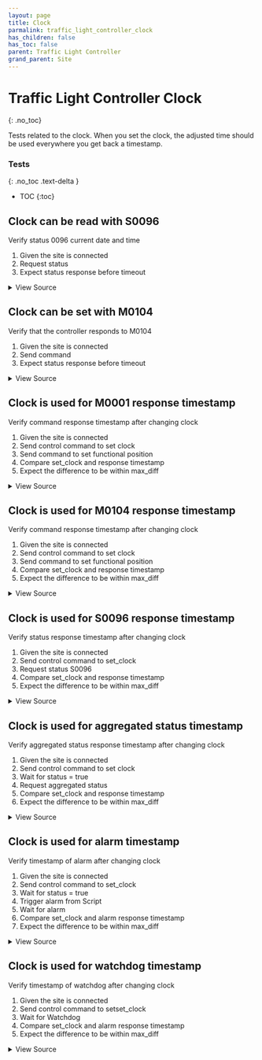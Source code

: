 ```yaml
---
layout: page
title: Clock
parmalink: traffic_light_controller_clock
has_children: false
has_toc: false
parent: Traffic Light Controller
grand_parent: Site
---
```


# Traffic Light Controller Clock
{: .no_toc}

Tests related to the clock.
When you set the clock, the adjusted time should be used
everywhere you get back a timestamp.

### Tests
{: .no_toc .text-delta }

- TOC
{:toc}

## Clock can be read with S0096

Verify status 0096 current date and time

1. Given the site is connected
2. Request status
3. Expect status response before timeout

<details markdown="block">
  <summary>
     View Source
  </summary>
```ruby
request_status_and_confirm "current date and time",
{ S0096: [
  :year,
  :month,
  :day,
  :hour,
  :minute,
  :second,
] }
```
</details>




## Clock can be set with M0104

Verify that the controller responds to M0104

1. Given the site is connected
2. Send command
3. Expect status response before timeout

<details markdown="block">
  <summary>
     View Source
  </summary>
```ruby
Validator::Site.connected do |task,supervisor,site|
  prepare task, site
  set_clock(CLOCK)
end
```
</details>




## Clock is used for M0001 response timestamp

Verify command response timestamp after changing clock

1. Given the site is connected
2. Send control command to set clock
3. Send command to set functional position
4. Compare set_clock and response timestamp
5. Expect the difference to be within max_diff

<details markdown="block">
  <summary>
     View Source
  </summary>
```ruby
Validator::Site.connected do |task,supervisor,site|
  prepare task, site
  with_clock_set CLOCK do
    result = set_functional_position 'NormalControl'
    collector = result[:collector]
    max_diff = Validator.config['timeouts']['command_response'] * 2
    diff = Time.parse(collector.messages.first.attributes['cTS']) - CLOCK
    diff = diff.round
    expect(diff.abs).to be <= max_diff,
      "Timestamp of command response is off by #{diff}s, should be within #{max_diff}s"
  end
end
```
</details>




## Clock is used for M0104 response timestamp

Verify command response timestamp after changing clock

1. Given the site is connected
2. Send control command to set clock
3. Send command to set functional position
4. Compare set_clock and response timestamp
5. Expect the difference to be within max_diff

<details markdown="block">
  <summary>
     View Source
  </summary>
```ruby
Validator::Site.connected do |task,supervisor,site|
  prepare task, site
  with_clock_set CLOCK do
    result = set_functional_position 'NormalControl'
    collector = result[:collector]
    max_diff = Validator.config['timeouts']['command_response']
    diff = Time.parse(collector.messages.first.attributes['cTS']) - CLOCK
    diff = diff.round
    expect(diff.abs).to be <= max_diff,
      "Timestamp of command response is off by #{diff}s, should be within #{max_diff}s"
  end
end
```
</details>




## Clock is used for S0096 response timestamp

Verify status response timestamp after changing clock

1. Given the site is connected
2. Send control command to set_clock
3. Request status S0096
4. Compare set_clock and response timestamp
5. Expect the difference to be within max_diff

<details markdown="block">
  <summary>
     View Source
  </summary>
```ruby
Validator::Site.connected do |task,supervisor,site|
  prepare task, site
  with_clock_set CLOCK do
    status_list = { S0096: [
      :year,
      :month,
      :day,
      :hour,
      :minute,
      :second,
    ] }
    
    result = site.request_status Validator.config['main_component'],
      convert_status_list(status_list),
      collect!: {
        timeout: Validator.config['timeouts']['status_response']
      }
    collector = result[:collector]
    max_diff = Validator.config['timeouts']['command_response'] + Validator.config['timeouts']['status_response']
    diff = Time.parse(collector.messages.first.attributes['sTs']) - CLOCK
    diff = diff.round          
    expect(diff.abs).to be <= max_diff,
      "Timestamp of S0096 is off by #{diff}s, should be within #{max_diff}s"
  end
end
```
</details>




## Clock is used for S0096 status response

Verify status S0096 clock after changing clock

1. Given the site is connected
2. Send control command to set_clock
3. Request status S0096
4. Compare set_clock and status timestamp
5. Expect the difference to be within max_diff

<details markdown="block">
  <summary>
     View Source
  </summary>
```ruby
Validator::Site.connected do |task,supervisor,site|
  prepare task, site
  with_clock_set CLOCK do
    status_list = { S0096: [
      :year,
      :month,
      :day,
      :hour,
      :minute,
      :second,
    ] }
    result = site.request_status Validator.config['main_component'], convert_status_list(status_list), collect!: {
      timeout: Validator.config['timeouts']['status_update']
    }
    collector = result[:collector]
    status = status_list.keys.first.to_s
    received = Time.new(
      collector.query_result( {"sCI" => status, "n" => "year"} )['s'],
      collector.query_result( {"sCI" => status, "n" => "month"} )['s'],
      collector.query_result( {"sCI" => status, "n" => "day"} )['s'],
      collector.query_result( {"sCI" => status, "n" => "hour"} )['s'],
      collector.query_result( {"sCI" => status, "n" => "minute"} )['s'],
      collector.query_result( {"sCI" => status, "n" => "second"} )['s'],
      'UTC'
    )
    max_diff =
      Validator.config['timeouts']['command_response'] + 
      Validator.config['timeouts']['status_response']
    diff = received - CLOCK
    diff = diff.round
    expect(diff.abs).to be <= max_diff, 
      "Clock reported by S0096 is off by #{diff}s, should be within #{max_diff}s"
  end
end
```
</details>




## Clock is used for aggregated status timestamp

Verify aggregated status response timestamp after changing clock

1. Given the site is connected
2. Send control command to set clock
3. Wait for status = true
4. Request aggregated status
5. Compare set_clock and response timestamp
6. Expect the difference to be within max_diff

<details markdown="block">
  <summary>
     View Source
  </summary>
```ruby
Validator::Site.connected do |task,supervisor,site|
  prepare task, site
  with_clock_set CLOCK do
    result = site.request_aggregated_status Validator.config['main_component'], collect!: {
      timeout: Validator.config['timeouts']['status_response']
    }
    collector = result[:collector]
    max_diff = Validator.config['timeouts']['command_response'] + Validator.config['timeouts']['status_response']
    diff = Time.parse(collector.messages.first.attributes['aSTS']) - CLOCK
    diff = diff.round
    expect(diff.abs).to be <= max_diff,
      "Timestamp of aggregated status is off by #{diff}s, should be within #{max_diff}s"
  end
end
```
</details>




## Clock is used for alarm timestamp

Verify timestamp of alarm after changing clock

1. Given the site is connected
2. Send control command to set_clock
3. Wait for status = true
4. Trigger alarm from Script
5. Wait for alarm
6. Compare set_clock and alarm response timestamp
7. Expect the difference to be within max_diff

<details markdown="block">
  <summary>
     View Source
  </summary>
```ruby
skip_unless_scripts_are_configured
Validator::Site.connected do |task,supervisor,site|
  prepare task, site
  with_clock_set CLOCK do
    component = Validator.config['components']['detector_logic'].keys.first
    with_alarm_activated do
      site.log "Waiting for alarm", level: :test
      collector = site.collect_alarms task, num: 1, timeout: Validator.config['timeouts']['alarm']
      max_diff = Validator.config['timeouts']['command_response'] + Validator.config['timeouts']['status_response']
      diff = Time.parse(collector.message.first.attributes['sTs']) - CLOCK
      diff = diff.round
      expect(diff.abs).to be <= max_diff,
        "Timestamp of alarm is off by #{diff}s, should be within #{max_diff}s"
    end
  end
end
```
</details>




## Clock is used for watchdog timestamp

Verify timestamp of watchdog after changing clock

1. Given the site is connected
2. Send control command to setset_clock
3. Wait for Watchdog
4. Compare set_clock and alarm response timestamp
5. Expect the difference to be within max_diff

<details markdown="block">
  <summary>
     View Source
  </summary>
```ruby
Validator::Site.connected do |task,supervisor,site|
  prepare task, site
  with_clock_set CLOCK do
    log "Checking watchdog timestamp"
    collector = RSMP::Collector.new site, task:task, type: "Watchdog", num: 1, timeout: Validator.config['timeouts']['watchdog']
    collector.collect!
    max_diff = Validator.config['timeouts']['command_response'] + Validator.config['timeouts']['status_response']
    diff = Time.parse(collector.messages.first.attributes['wTs']) - CLOCK
    diff = diff.round
    expect(diff.abs).to be <= max_diff,
      "Timestamp of watchdog is off by #{diff}s, should be within #{max_diff}s"
  end
end
```
</details>


